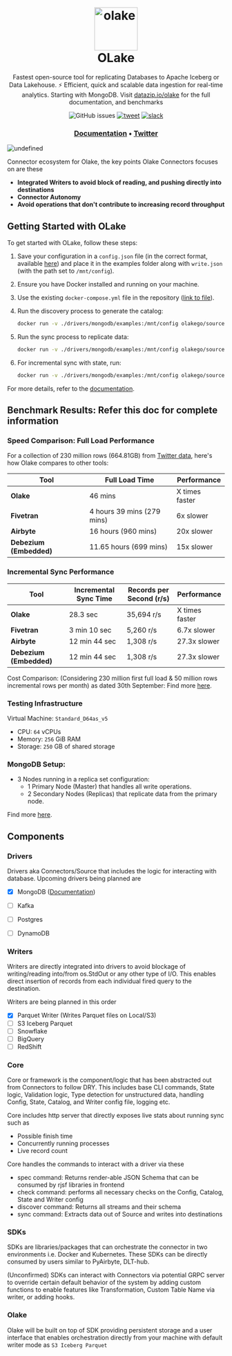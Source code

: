 <h1 align="center" style="border-bottom: none">
    <a href="https://datazip.io/olake" target="_blank">
        <img alt="olake" src="https://github.com/user-attachments/assets/d204f25f-5289-423c-b3f2-44b2194bdeaf" width="100" height="100"/>
    </a>
    <br>OLake
</h1>

<p align="center">Fastest open-source tool for replicating Databases to Apache Iceberg or Data Lakehouse. ⚡ Efficient, quick and scalable data ingestion for real-time analytics. Starting with MongoDB. Visit <a href="https://datazip.io/olake" target="_blank">datazip.io/olake</a> for the full documentation, and benchmarks</p>

<p align="center">
    <img alt="GitHub issues" src="https://img.shields.io/github/issues/datazip-inc/olake"> </a>
    <a href="https://twitter.com/intent/tweet?text=Use%20the%20fastest%20open-source%20tool,%20OLake,%20for%20replicating%20Databases%20to%20S3%20and%20Apache%20Iceberg%20or%20Data%20Lakehouse.%20It%E2%80%99s%20Efficient,%20quick%20and%20scalable%20data%20ingestion%20for%20real-time%20analytics.%20Check%20at%20https://datazip.io/%20%23opensource%20%23olake%20via%20%40datazipio">
        <img alt="tweet" src="https://img.shields.io/twitter/url/http/shields.io.svg?style=social"></a> 
    <a href="https://join.slack.com/t/getolake/shared_invite/zt-2utw44do6-g4XuKKeqBghBMy2~LcJ4ag">
        <img alt="slack" src="https://img.shields.io/badge/Join%20Our%20Community-Slack-blue"> 
    </a> 
</p>
  
  
<h3 align="center">
  <a href="https://datazip.io/olake/docs"><b>Documentation</b></a> &bull;
  <a href="https://twitter.com/datazipio"><b>Twitter</b></a>
</h3>


![undefined](https://github.com/user-attachments/assets/fe37e142-556a-48f0-a649-febc3dbd083c)

Connector ecosystem for Olake, the key points Olake Connectors focuses on are these
- **Integrated Writers to avoid block of reading, and pushing directly into destinations**
- **Connector Autonomy**
- **Avoid operations that don't contribute to increasing record throughput**

## Getting Started with OLake

To get started with OLake, follow these steps:

1. Save your configuration in a `config.json` file (in the correct format, available [here](https://github.com/datazip-inc/olake/tree/master/drivers/mongodb)) and place it in the examples folder along with `write.json` (with the path set to `/mnt/config`).

2. Ensure you have Docker installed and running on your machine.

3. Use the existing `docker-compose.yml` file in the repository ([link to file](https://github.com/datazip-inc/olake/blob/master/docker-compose.yml)).

4. Run the discovery process to generate the catalog:  
    ```bash
    docker run -v ./drivers/mongodb/examples:/mnt/config olakego/source-mongodb:latest discover --config /mnt/config/config.json
    ```

5. Run the sync process to replicate data:  
    ```bash
    docker run -v ./drivers/mongodb/examples:/mnt/config olakego/source-mongodb:latest sync --config /mnt/config/config.json --catalog /mnt/config/catalog.json --destination /mnt/config/write.json
    ```

6. For incremental sync with state, run:  
    ```bash
    docker run -v ./drivers/mongodb/examples:/mnt/config olakego/source-mongodb:latest sync --config /mnt/config/config.json --catalog /mnt/config/catalog.json --destination /mnt/config/write.json --state /mnt/config/state.json
    ```

For more details, refer to the [documentation](https://datazip.io/olake/docs).



## Benchmark Results: Refer this doc for complete information

### Speed Comparison: Full Load Performance

For a collection of 230 million rows (664.81GB) from [Twitter data](https://archive.org/details/archiveteam-twitter-stream-2017-11), here's how Olake compares to other tools:

| Tool              | Full Load Time    | Performance          |
|-------------------|-------------------|----------------------|
| **Olake**         | 46 mins           | X times faster       |
| **Fivetran**      | 4 hours 39 mins (279 mins) | 6x slower          |
| **Airbyte**       | 16 hours (960 mins) | 20x slower         |
| **Debezium (Embedded)** | 11.65 hours (699 mins) | 15x slower     |


### Incremental Sync Performance

| Tool                 | Incremental Sync Time | Records per Second (r/s) | Performance      |
|----------------------|------------------------|---------------------------|------------------|
| **Olake**            | 28.3 sec              | 35,694 r/s                | X times faster   |
| **Fivetran**         | 3 min 10 sec          | 5,260 r/s                 | 6.7x slower      |
| **Airbyte**          | 12 min 44 sec         | 1,308 r/s                 | 27.3x slower     |
| **Debezium (Embedded)** | 12 min 44 sec       | 1,308 r/s                 | 27.3x slower     |

Cost Comparison: (Considering 230 million first full load & 50 million rows incremental rows per month) as dated 30th September: Find more [here](https://datazip.io/olake/docs/olake/mongodb/benchmark).



### Testing Infrastructure

Virtual Machine: `Standard_D64as_v5`

- CPU: `64` vCPUs
- Memory: `256` GiB RAM
- Storage: `250` GB of shared storage

### MongoDB Setup:

- 3 Nodes running in a replica set configuration:
  - 1 Primary Node (Master) that handles all write operations.
  - 2 Secondary Nodes (Replicas) that replicate data from the primary node.

Find more [here](https://datazip.io/olake/docs/olake/mongodb/benchmark).


## Components
### Drivers

Drivers aka Connectors/Source that includes the logic for interacting with database. Upcoming drivers being planned are
- [x] MongoDB ([Documentation](https://github.com/datazip-inc/olake/tree/master/drivers/mongodb))
- [ ] Kafka
- [ ] Postgres
- [ ] DynamoDB



### Writers

Writers are directly integrated into drivers to avoid blockage of writing/reading into/from os.StdOut or any other type of I/O. This enables direct insertion of records from each individual fired query to the destination.

Writers are being planned in this order
- [x] Parquet Writer (Writes Parquet files on Local/S3)
- [ ] S3 Iceberg Parquet
- [ ] Snowflake
- [ ] BigQuery
- [ ] RedShift

### Core

Core or framework is the component/logic that has been abstracted out from Connectors to follow DRY. This includes base CLI commands, State logic, Validation logic, Type detection for unstructured data, handling Config, State, Catalog, and Writer config file, logging etc.

Core includes http server that directly exposes live stats about running sync such as
- Possible finish time
- Concurrently running processes
- Live record count

Core handles the commands to interact with a driver via these
- spec command: Returns render-able JSON Schema that can be consumed by rjsf libraries in frontend
- check command: performs all necessary checks on the Config, Catalog, State and Writer config
- discover command: Returns all streams and their schema
- sync command: Extracts data out of Source and writes into destinations


### SDKs

SDKs are libraries/packages that can orchestrate the connector in two environments i.e. Docker and Kubernetes. These SDKs can be directly consumed by users similar to PyAirbyte, DLT-hub.

(Unconfirmed) SDKs can interact with Connectors via potential GRPC server to override certain default behavior of the system by adding custom functions to enable features like Transformation, Custom Table Name via writer, or adding hooks.

### Olake

Olake will be built on top of SDK providing persistent storage and a user interface that enables orchestration directly from your machine with default writer mode as `S3 Iceberg Parquet`




